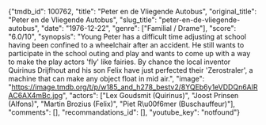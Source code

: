 {"tmdb_id": 100762, "title": "Peter en de Vliegende Autobus", "original_title": "Peter en de Vliegende Autobus", "slug_title": "peter-en-de-vliegende-autobus", "date": "1976-12-22", "genre": ["Familial / Drame"], "score": "6.0/10", "synopsis": "Young Peter has a difficult time adjusting at school having been confined to a wheelchair after an accident. He still wants to participate in the school outing and play and wants to come up with a way to make the play actors 'fly' like fairies. By chance the local inventor Quirinus Drijfhout and his son Felix have just perfected their 'Zerostraler', a machine that can make any object float in mid air.", "image": "https://image.tmdb.org/t/p/w185_and_h278_bestv2/8YQEb6y1eVDDQn6AlRAC6AX4mBc.jpg", "actors": ["Lex Goudsmit (Quirinus)", "Joost Prinsen (Alfons)", "Martin Brozius (Felix)", "Piet R\u00f6mer (Buschauffeur)"], "comments": [], "recommandations_id": [], "youtube_key": "notfound"}